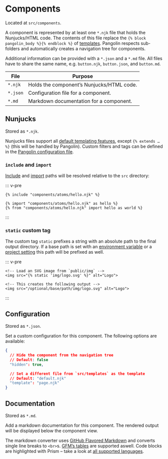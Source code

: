 # Components

Located at `src/components`.

A component is represented by at least one `*.njk` file that holds the Nunjucks/HTML code.
The contents of this file replace the `{% block pangolin_body %}{% endblock %}` of [templates](templates.md).
Pangolin respects sub-folders and automatically creates a navigation tree for components.

Additional information can be provided with a `*.json` and a `*.md` file.
All files have to share the same name, e.g. `button.njk`, `button.json`, and `button.md`.

| File     | Purpose                                                           |
|----------|-------------------------------------------------------------------|
| `*.njk`  | Holds the component’s Nunjucks/HTML code.                         |
| `*.json` | <Badge text="Optional" /> Configuration file for a component.     |
| `*.md`   | <Badge text="Optional" /> Markdown documentation for a component. |

## Nunjucks

Stored as `*.njk`.

Nunjucks files support all [default templating features](https://mozilla.github.io/nunjucks/templating.html),
except `{% extends … %}` (this will be handled by Pangolin). Custom filters and
tags can be defined in the [Pangolin configuration file](configuration.html#nunjucks-settings).

### `include` and `import`

[Include](https://mozilla.github.io/nunjucks/templating.html#include) and
[import](https://mozilla.github.io/nunjucks/templating.html#import) paths
will be resolved relative to the `src` directory:

::: v-pre
```django
{% include "components/atoms/hello.njk" %}

{% import "components/atoms/hello.njk" as hello %}
{% from "components/atoms/hello.njk" import hello as world %}
```
:::

### `static` custom tag

The custom tag `static` prefixes a string with an absolute path to the final output directory.
If a base path is set with an [environment variable](configuration.md#environment-variables)
or a [project setting](configuration.html#project-settings) this path will be prefixed as well.

::: v-pre
```django
<!-- Load an SVG image from `public/img` -->
<img src="{% static 'img/logo.svg' %}" alt="Logo">

<!-- This creates the following output -->
<img src="/optional/base/path/img/logo.svg" alt="Logo">
```
:::

## Configuration <Badge text="Optional" />

Stored as `*.json`.

Set a custom configuration for this component. The following options are available:

```json
{
  // Hide the component from the navigation tree
  // Default: false
  "hidden": true,

  // Set a different file from `src/templates` as the template
  // Default: "default.njk"
  "template": "page.njk"
}
```

## Documentation <Badge text="Optional" />

Stored as `*.md`.

Add a markdown documentation for this component. The rendered output will be
displayed below the component view.

The markdown converter uses [GitHub Flavored Markdown](https://github.github.com/gfm/)
and converts single line breaks to `<br>`s. [GFM’s tables](https://github.github.com/gfm/#tables-extension-)
are supported aswell. Code blocks are highlighted with Prism – take a look at [all supported languages](https://prismjs.com/#languages-list).
